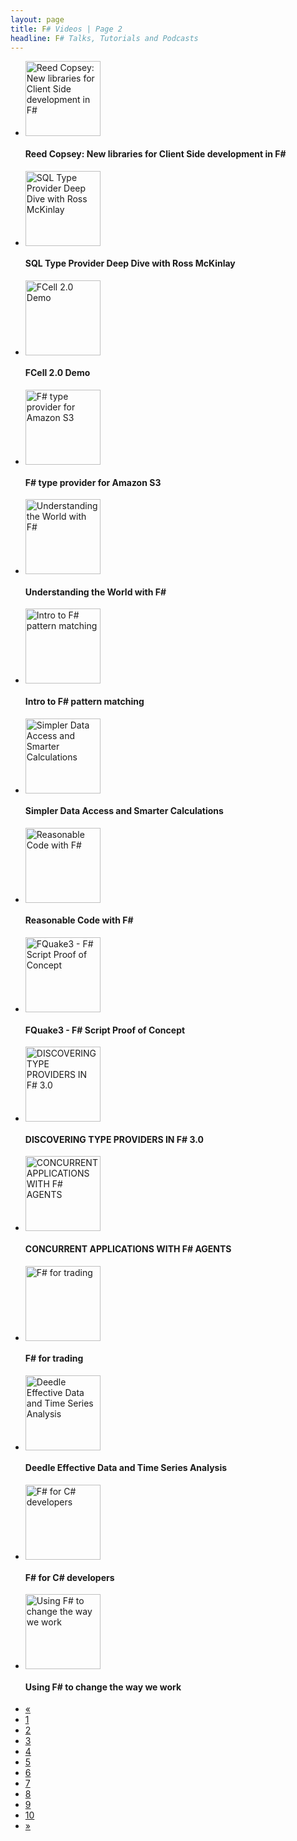 ```yaml
---
layout: page
title: F# Videos | Page 2
headline: F# Talks, Tutorials and Podcasts
---
```


<div>
  <div class="row-fluid">
    <ul class="thumbnails">
      <li class="span4">
        <div class="thumbnail" style="border: none;">
          <a href="http://www.youtube.com/watch?v=z6R85_X2ivE">
            <img src="http://i1.ytimg.com/vi/z6R85_X2ivE/mqdefault.jpg" alt="Reed Copsey: New libraries for Client Side development in F#" style="height: 120px;" />
          </a>
          <h4>Reed Copsey: New libraries for Client Side development in F#</h4>
        </div>
      </li>
      <li class="span4">
        <div class="thumbnail" style="border: none;">
          <a href="http://skillsmatter.com/podcast/scala/sql-type-provider-deep-dive-with-ross-mckinlay">
            <img src="https://skillsmatter.com/assets/logo_proper-b6f0b7c4b2a97a5db191ae7cb0c75dd7.png" alt="SQL Type Provider Deep Dive with Ross McKinlay" style="height: 120px;" />
          </a>
          <h4>SQL Type Provider Deep Dive with Ross McKinlay</h4>
        </div>
      </li>
      <li class="span4">
        <div class="thumbnail" style="border: none;">
          <a href="http://www.youtube.com/watch?v=iWvIpDnDIug">
            <img src="http://i1.ytimg.com/vi/iWvIpDnDIug/mqdefault.jpg" alt="FCell 2.0 Demo" style="height: 120px;" />
          </a>
          <h4>FCell 2.0 Demo</h4>
        </div>
      </li>
    </ul>
  </div>
  <div class="row-fluid">
    <ul class="thumbnails">
      <li class="span4">
        <div class="thumbnail" style="border: none;">
          <a href="http://www.youtube.com/watch?v=LOU00RlArqg">
            <img src="http://i1.ytimg.com/vi/LOU00RlArqg/mqdefault.jpg" alt="F# type provider for Amazon S3" style="height: 120px;" />
          </a>
          <h4>F# type provider for Amazon S3</h4>
        </div>
      </li>
      <li class="span4">
        <div class="thumbnail" style="border: none;">
          <a href="http://channel9.msdn.com/posts/Understanding-the-World-with-F">
            <img src="http://media.ch9.ms/ch9/b000/c7a2af85-f1ee-4fc0-9742-524a5509b000/UnderstandingtheWorldwithFsharp_220.jpg" alt="Understanding the World with F#" style="height: 120px;" />
          </a>
          <h4>Understanding the World with F#</h4>
        </div>
      </li>
      <li class="span4">
        <div class="thumbnail" style="border: none;">
          <a href="http://vimeo.com/80591866">
            <img src="http://b.vimeocdn.com/ts/456/560/456560982_295.jpg" alt="Intro to F# pattern matching" style="height: 120px;" />
          </a>
          <h4>Intro to F# pattern matching</h4>
        </div>
      </li>
    </ul>
  </div>
  <div class="row-fluid">
    <ul class="thumbnails">
      <li class="span4">
        <div class="thumbnail" style="border: none;">
          <a href="http://www.youtube.com/watch?v=dhZPcFrCczA">
            <img src="http://i1.ytimg.com/vi/dhZPcFrCczA/mqdefault.jpg" alt="Simpler Data Access and Smarter Calculations" style="height: 120px;" />
          </a>
          <h4>Simpler Data Access and Smarter Calculations</h4>
        </div>
      </li>
      <li class="span4">
        <div class="thumbnail" style="border: none;">
          <a href="http://www.infoq.com/presentations/readable-code-f-sharp">
            <img src="http://www.infoq.com/resource/presentations/readable-code-f-sharp/en/slides/sl1.jpg" alt="Reasonable Code with F#" style="height: 120px;" />
          </a>
          <h4>Reasonable Code with F#</h4>
        </div>
      </li>
      <li class="span4">
        <div class="thumbnail" style="border: none;">
          <a href="http://www.youtube.com/watch?v=tWPJGHtgVTM">
            <img src="http://i1.ytimg.com/vi/tWPJGHtgVTM/mqdefault.jpg" alt="FQuake3 - F# Script Proof of Concept" style="height: 120px;" />
          </a>
          <h4>FQuake3 - F# Script Proof of Concept</h4>
        </div>
      </li>
    </ul>
  </div>
  <div class="row-fluid">
    <ul class="thumbnails">
      <li class="span4">
        <div class="thumbnail" style="border: none;">
          <a href="http://vimeo.com/79402548">
            <img src="http://b.vimeocdn.com/ts/455/084/455084473_295.jpg" alt="DISCOVERING TYPE PROVIDERS IN F# 3.0" style="height: 120px;" />
          </a>
          <h4>DISCOVERING TYPE PROVIDERS IN F# 3.0</h4>
        </div>
      </li>
      <li class="span4">
        <div class="thumbnail" style="border: none;">
          <a href="http://vimeo.com/79390856">
            <img src="http://b.vimeocdn.com/ts/455/061/455061427_295.jpg" alt="CONCURRENT APPLICATIONS WITH F# AGENTS" style="height: 120px;" />
          </a>
          <h4>CONCURRENT APPLICATIONS WITH F# AGENTS</h4>
        </div>
      </li>
      <li class="span4">
        <div class="thumbnail" style="border: none;">
          <a href="http://vimeo.com/79390854">
            <img src="http://b.vimeocdn.com/ts/455/061/455061257_295.jpg" alt="F# for trading" style="height: 120px;" />
          </a>
          <h4>F# for trading</h4>
        </div>
      </li>
    </ul>
  </div>
  <div class="row-fluid">
    <ul class="thumbnails">
      <li class="span4">
        <div class="thumbnail" style="border: none;">
          <a href="http://vimeo.com/79345095">
            <img src="http://b.vimeocdn.com/ts/455/010/455010534_295.jpg" alt="Deedle Effective Data and Time Series Analysis" style="height: 120px;" />
          </a>
          <h4>Deedle Effective Data and Time Series Analysis</h4>
        </div>
      </li>
      <li class="span4">
        <div class="thumbnail" style="border: none;">
          <a href="http://vimeo.com/78908217">
            <img src="http://b.vimeocdn.com/ts/454/458/454458010_295.jpg" alt="F# for C# developers" style="height: 120px;" />
          </a>
          <h4>F# for C# developers</h4>
        </div>
      </li>
      <li class="span4">
        <div class="thumbnail" style="border: none;">
          <a href="http://skillsmatter.com/podcast/scala/programming-with-the-stars-4395">
            <img src="https://skillsmatter.com/assets/logo_proper-b6f0b7c4b2a97a5db191ae7cb0c75dd7.png" alt="Using F# to change the way we work" style="height: 120px;" />
          </a>
          <h4>Using F# to change the way we work</h4>
        </div>
      </li>
    </ul>
  </div>
  <div class="pagination pagination-centered">
    <ul>
      <li>
        <a href="1">«</a>
      </li>
      <li>
        <a href="1">1</a>
      </li>
      <li class="active">
        <a href="2">2</a>
      </li>
      <li>
        <a href="3">3</a>
      </li>
      <li>
        <a href="4">4</a>
      </li>
      <li>
        <a href="5">5</a>
      </li>
      <li>
        <a href="6">6</a>
      </li>
      <li>
        <a href="7">7</a>
      </li>
      <li>
        <a href="8">8</a>
      </li>
      <li>
        <a href="9">9</a>
      </li>
      <li>
        <a href="10">10</a>
      </li>
      <li>
        <a href="3">»</a>
      </li>
    </ul>
  </div>
</div>
